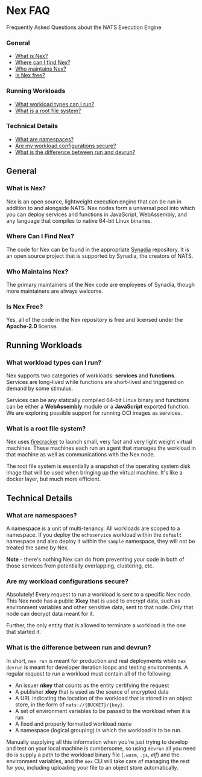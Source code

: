 # Nex FAQ
Frequently Asked Questions about the NATS Execution Engine

### General

* [What is Nex?](faq.md#what-is-nex)
* [Where can I find Nex?](faq.md#where-can-i-find-nex)
* [Who maintains Nex?](faq.md#who-maintains-nex)
* [Is Nex free?](faq.md#is-nex-free)

### Running Workloads

* [What workload types can I run?](faq.md#what-workload-types-can-i-run)
* [What is a root file system?](faq.md#what-is-a-root-file-system)

### Technical Details

* [What are namespaces?](faq.md#what-are-namespaces)
* [Are my workload configurations secure?](faq.md#are-my-workload-configurations-secure)
* [What is the difference between run and devrun?](faq.md#what-is-the-difference-between-run-and-devrun)

## General

### What is Nex?
Nex is an open source, lightweight execution engine that can be run in addition to and alongside NATS. Nex nodes form a universal pool into which you can deploy services and functions in JavaScript, WebAssembly, and any language that compiles to native 64-bit Linux binaries.

### Where Can I Find Nex?
The code for Nex can be found in the appropriate [Synadia](https://github.com/synadia-io/nex) repository. It is an open source project that is supported by Synadia, the creators of NATS.

### Who Maintains Nex?
The primary maintainers of the Nex code are employees of Synadia, though more maintainers are always welcome.

### Is Nex Free?
Yes, all of the code in the Nex repository is free and licensed under the **Apache-2.0** license.

## Running Workloads

### What workload types can I run?
Nex supports two categories of workloads: **services** and **functions**. Services are long-lived while functions are short-lived and triggered on demand by some stimulus.

Services can be any statically compiled 64-bit Linux binary and functions can be either a **WebAssembly** module or a **JavaScript** exported function. We are exploring possible support for running OCI images as services.

### What is a root file system?
Nex uses [firecracker](https://firecracker-microvm.github.io/) to launch small, very fast and very light weight virtual machines. These machines each run an agent that manages the workload in that machine as well as communications with the Nex node.

The root file system is essentially a snapshot of the operating system disk image that will be used when bringing up the virtual machine. It's like a docker layer, but much more efficient.

## Technical Details

### What are namespaces?
A namespace is a unit of multi-tenancy. All workloads are scoped to a namespace. If you deploy the `echoservice` workload within the `default` namespace and also deploy it within the `sample` namespace, they will not be treated the same by Nex. 

**Note** - there's nothing Nex can do from preventing your code in both of those services from potentially overlapping, clustering, etc.

### Are my workload configurations secure?
Absolutely! Every request to run a workload is sent to a specific Nex node. This Nex node has a public **Xkey** that is used to encrypt data, such as environment variables and other sensitive data, sent to that node. _Only_ that node can decrypt data meant for it.

Further, the only entity that is allowed to terminate a workload is the one that started it.

### What is the difference between run and devrun?
In short, `nex run` is meant for production and real deployments while `nex devrun` is meant for developer iteration loops and testing environments. A regular request to run a workload must contain all of the following:

* An issuer **nkey** that counts as the entity certifying the request
* A publisher **xkey** that is used as the source of encrypted data
* A URL indicating the location of the workload that is stored in an object store, in the form of `nats://{BUCKET}/{key}`.
* A set of environment variables to be passed to the workload when it is run
* A fixed and properly formatted workload _name_
* A namespace (logical grouping) in which the workload is to be run.

Manually supplying all this information when you're just trying to develop and test on your local machine is cumbersome, so using `devrun` all you need do is supply a path to the workload binary file (`.wasm`, `.js`, _elf_) and the environment variables, and the `nex` CLI will take care of managing the rest for you, including uploading your file to an object store automatically.